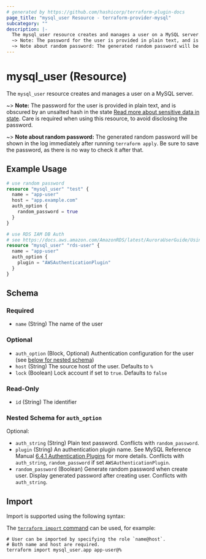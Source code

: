 ```yaml
---
# generated by https://github.com/hashicorp/terraform-plugin-docs
page_title: "mysql_user Resource - terraform-provider-mysql"
subcategory: ""
description: |-
  The mysql_user resource creates and manages a user on a MySQL server.
  ~> Note: The password for the user is provided in plain text, and is obscured by an unsalted hash in the state Read more about sensitive data in state https://www.terraform.io/language/state/sensitive-data. Care is required when using this resource, to avoid disclosing the password.
  ~> Note about random password: The generated random password will be shown in the log immediately after running terraform apply. Be sure to save the password, as there is no way to check it after that.
---
```


# mysql_user (Resource)

The `mysql_user` resource creates and manages a user on a MySQL server.

~> **Note:** The password for the user is provided in plain text, and is obscured by an unsalted hash in the state [Read more about sensitive data in state](https://www.terraform.io/language/state/sensitive-data). Care is required when using this resource, to avoid disclosing the password.

~> **Note about random password:** The generated random password will be shown in the log immediately after running `terraform apply`. Be sure to save the password, as there is no way to check it after that.

## Example Usage

```terraform
# use random password
resource "mysql_user" "test" {
  name = "app-user"
  host = "app.example.com"
  auth_option {
    random_password = true
  }
}

# use RDS IAM DB Auth
# see https://docs.aws.amazon.com/AmazonRDS/latest/AuroraUserGuide/UsingWithRDS.IAMDBAuth.html
resource "mysql_user" "rds-user" {
  name = "app-user"
  auth_option {
    plugin = "AWSAuthenticationPlugin"
  }
}
```

<!-- schema generated by tfplugindocs -->
## Schema

### Required

- `name` (String) The name of the user

### Optional

- `auth_option` (Block, Optional) Authentication configuration for the user (see [below for nested schema](#nestedblock--auth_option))
- `host` (String) The source host of the user. Defaults to `%`
- `lock` (Boolean) Lock account if set to `true`. Defaults to `false`

### Read-Only

- `id` (String) The identifier

<a id="nestedblock--auth_option"></a>
### Nested Schema for `auth_option`

Optional:

- `auth_string` (String) Plain text password. Conflicts with `random_password`.
- `plugin` (String) An authentication plugin name. See MySQL Reference Manual [6.4.1 Authentication Plugins](https://dev.mysql.com/doc/refman/8.0/en/authentication-plugins.html) for more details. Conflicts with `auth_string`, `random_password` if set `AWSAuthenticationPlugin`.
- `random_password` (Boolean) Generate random password when create user. Display generated password after creating user. Conflicts with `auth_string`.

## Import

Import is supported using the following syntax:

The [`terraform import` command](https://developer.hashicorp.com/terraform/cli/commands/import) can be used, for example:

```shell
# User can be imported by specifying the role `name@host`.
# Both name and host are required.
terraform import mysql_user.app app-user@%
```
